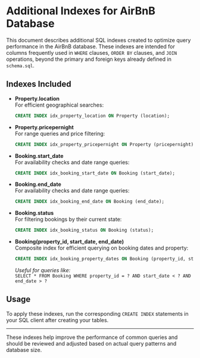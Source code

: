 # Additional Indexes for AirBnB Database

This document describes additional SQL indexes created to optimize query performance in the AirBnB database. These indexes are intended for columns frequently used in `WHERE` clauses, `ORDER BY` clauses, and `JOIN` operations, beyond the primary and foreign keys already defined in `schema.sql`.

## Indexes Included

- **Property.location**  
  For efficient geographical searches:
  ```sql
  CREATE INDEX idx_property_location ON Property (location);
  ```

- **Property.pricepernight**  
  For range queries and price filtering:
  ```sql
  CREATE INDEX idx_property_pricepernight ON Property (pricepernight);
  ```

- **Booking.start_date**  
  For availability checks and date range queries:
  ```sql
  CREATE INDEX idx_booking_start_date ON Booking (start_date);
  ```

- **Booking.end_date**  
  For availability checks and date range queries:
  ```sql
  CREATE INDEX idx_booking_end_date ON Booking (end_date);
  ```

- **Booking.status**  
  For filtering bookings by their current state:
  ```sql
  CREATE INDEX idx_booking_status ON Booking (status);
  ```

- **Booking(property_id, start_date, end_date)**  
  Composite index for efficient querying on booking dates and property:
  ```sql
  CREATE INDEX idx_booking_property_dates ON Booking (property_id, start_date, end_date);
  ```
  _Useful for queries like:_  
  `SELECT * FROM Booking WHERE property_id = ? AND start_date < ? AND end_date > ?`

## Usage

To apply these indexes, run the corresponding `CREATE INDEX` statements in your SQL client after creating your tables.

---

These indexes help improve the performance of common queries and should be reviewed and adjusted based on actual query patterns and database size.
